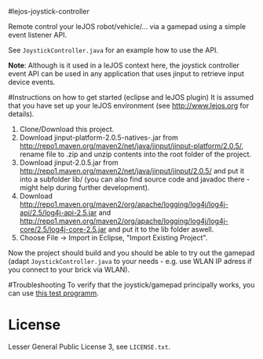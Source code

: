 #lejos-joystick-controller

Remote control your leJOS robot/vehicle/... via a gamepad using a simple event listener API.

See `JoystickController.java` for an example how to use the API. 

**Note**: Although is it used in a leJOS context here, the joystick controller event API can be used in any application
that uses jinput to retrieve input device events.

#Instructions on how to get started (eclipse and leJOS plugin)
It is assumed that you have set up your leJOS environment (see http://www.lejos.org for details).

1. Clone/Download this project.
1. Download jinput-platform-2.0.5-natives-<your platform>.jar from http://repo1.maven.org/maven2/net/java/jinput/jinput-platform/2.0.5/, rename file to .zip and unzip contents into the root folder of the project.
1. Download jinput-2.0.5.jar from http://repo1.maven.org/maven2/net/java/jinput/jinput/2.0.5/ and put it into a subfolder lib/ (you can also find source code and javadoc there - might help during further development).
1. Download http://repo1.maven.org/maven2/org/apache/logging/log4j/log4j-api/2.5/log4j-api-2.5.jar and http://repo1.maven.org/maven2/org/apache/logging/log4j/log4j-core/2.5/log4j-core-2.5.jar and put it to the lib folder aswell.
1. Choose File -> Import in Eclipse, "Import Existing Project".

Now the project should build and you should be able to try out the gamepad (adapt `JoystickController.java` to
your needs - e.g. use WLAN IP adress if you connect to your brick via WLAN).

#Troubleshooting
To verify that the joystick/gamepad principally works, you can use [this test programm](https://theuzo007.wordpress.com/2013/10/26/joystick-in-java-with-jinput-v2/).

# License
Lesser General Public License 3, see `LICENSE.txt`.
